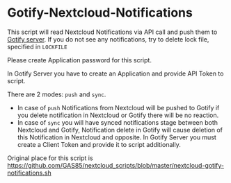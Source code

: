 # Gotify-Nextcloud-Notifications

This script will read Nextcloud Notifications via API call and push them to [Gotify server](https://github.com/gotify/server). If you do not see any notifications, try to delete lock file, specified in `LOCKFILE`

Please create Application password for this script.

In Gotify Server you have to create an Application and provide API Token to script.

There are 2 modes: `push` and `sync`.

- In case of `push` Notifications from Nextcloud will be pushed to Gotify if you delete notification in Nextcloud or Gotify there will be no reaction.
- In case of `sync` you will have synced notifications stage between both Nextcloud and Gotify, Notification delete in Gotify will cause deletion of this Notification in Nextcloud and opposite.
In Gotify Server you must create a Client Token and provide it to script additionally.

Original place for this script is https://github.com/GAS85/nextcloud_scripts/blob/master/nextcloud-gotify-notifications.sh
